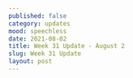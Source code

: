 ```yaml
---
published: false
category: updates
mood: speechless
date: 2021-08-02
title: Week 31 Update - August 2
slug: Week 31 Update
layout: post
---
```




<!--more-->

    